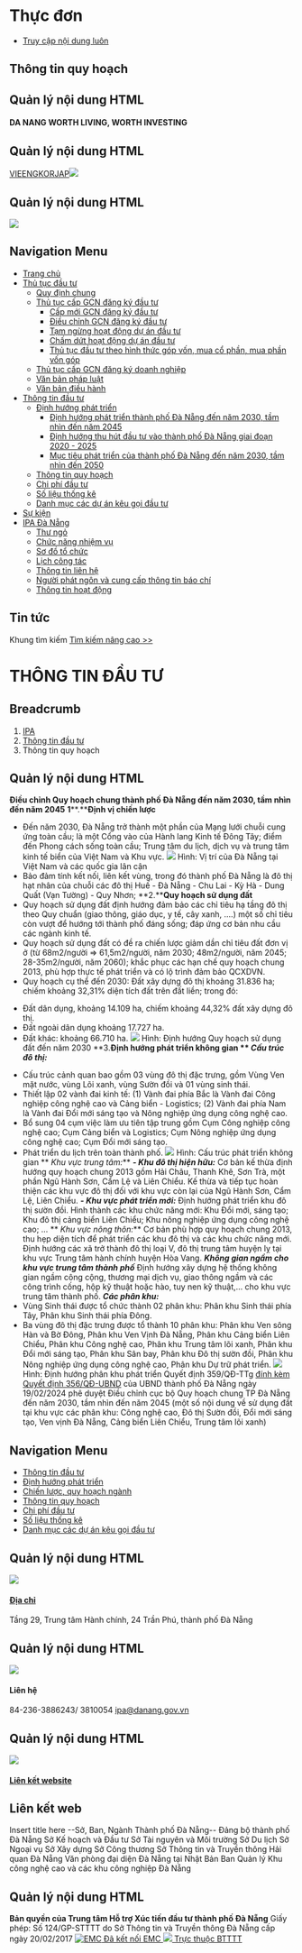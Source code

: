 # Thực đơn
  * [Truy cập nội dung luôn](https://investdanang.gov.vn/web/guest/thong-tin-quy-hoach#main-content)


## Thông tin quy hoạch
## Quản lý nội dung HTML
#### DA NANG WORTH LIVING, WORTH INVESTING
## Quản lý nội dung HTML
[VIE](https://investdanang.gov.vn/vi/web/guest)[ENG](https://investdanang.gov.vn/en/web/english)[KOR](https://investdanang.gov.vn/en/web/korean/home)[JAP](https://investdanang.gov.vn/en/web/japanese/homejp)[![](https://investdanang.gov.vn/documents/20121/38106/login.png/dd2e228a-909e-aea6-e308-bda7c3869c80?t=1651800288932)](https://investdanang.gov.vn/c/portal/login)
## Quản lý nội dung HTML
[![](https://investdanang.gov.vn/documents/20121/38106/logotext.png/4238ddca-7d17-0d28-338d-bb2defd1d3cb?t=1650871546496)](https://investdanang.gov.vn/web/guest/trang-chu)
## Navigation Menu
  * [ Trang chủ  ](https://investdanang.gov.vn/web/guest/trang-chu)
  * [ Thủ tục đầu tư  ](https://investdanang.gov.vn/web/guest/thu-tuc-dau-tu)
    * [Quy định chung](https://investdanang.gov.vn/web/guest/quy-dinh-chung)
    * [Thủ tục cấp GCN đăng ký đầu tư](https://investdanang.gov.vn/web/guest/thu-tuc-cap-gcn-dang-ky-dau-tu)
      * [Cấp mới GCN đăng ký đầu tư](https://investdanang.gov.vn/web/guest/cap-moi-gcn-dang-ky-dau-tu)
      * [Điều chỉnh GCN đăng ký đầu tư](https://investdanang.gov.vn/web/guest/dieu-chinh-gcn-dang-ky-dau-tu)
      * [Tạm ngừng hoạt động dự án đầu tư](https://investdanang.gov.vn/web/guest/tam-ngung-hoat-dong-du-an-dau-tu)
      * [Chấm dứt hoạt động dự án đầu tư](https://investdanang.gov.vn/web/guest/cham-dut-hoat-dong-du-an-dau-tu)
      * [Thủ tục đầu tư theo hình thức góp vốn, mua cổ phần, mua phần vốn góp](https://investdanang.gov.vn/web/guest/thu-tuc-dau-tu-theo-hinh-thuc-hop-von-mua-co-phan-mua-phan-gop-von)
    * [Thủ tục cấp GCN đăng ký doanh nghiệp](https://investdanang.gov.vn/web/guest/thu-tuc-cap-gcn-dang-ky-doanh-nghiep)
    * [Văn bản pháp luật](https://investdanang.gov.vn/web/guest/van-ban-phap-luat-2023)
    * [Văn bản điều hành](https://investdanang.gov.vn/web/guest/van-ban-dieu-hanh)
  * [ Thông tin đầu tư  ](https://investdanang.gov.vn/web/guest/thong-tin-dau-tu)
    * [Định hướng phát triển](https://investdanang.gov.vn/web/guest/dinh-huong-phat-trien)
      * [Định hướng phát triển thành phố Đà Nẵng đến năm 2030, tầm nhìn đến năm 2045](https://investdanang.gov.vn/web/guest/dinh-huong-nam-2030-2045)
      * [Định hướng thu hút đầu tư vào thành phố Đà Nẵng giai đoạn 2020 - 2025](https://investdanang.gov.vn/web/guest/dinh-huong-thu-hut-nam-2020-2025)
      * [Mục tiêu phát triển của thành phố Đà Nẵng đến năm 2030, tầm nhìn đến 2050](https://investdanang.gov.vn/web/guest/muc-tieu-phat-trien-tp-2030-2050)
    * [Thông tin quy hoạch](https://investdanang.gov.vn/web/guest/thong-tin-quy-hoach)
    * [Chi phí đầu tư](https://investdanang.gov.vn/web/guest/chi-ph%C3%AD-%C4%91%E1%BA%A7u-t%C6%B0)
    * [Số liệu thống kê](https://investdanang.gov.vn/web/guest/so-lieu-thong-ke)
    * [Danh mục các dự án kêu gọi đầu tư](https://investdanang.gov.vn/web/guest/danh-muc-cac-du-an-keu-goi-dau-tu)
  * [ Sự kiện  ](https://investdanang.gov.vn/web/guest/su-kien)
  * [ IPA Đà Nẵng  ](https://investdanang.gov.vn/web/guest/ipa-da-nang)
    * [Thư ngỏ](https://investdanang.gov.vn/web/guest/thu-ngo)
    * [Chức năng nhiệm vụ](https://investdanang.gov.vn/web/guest/chuc-nang-nhiem-vu)
    * [Sơ đồ tổ chức](https://investdanang.gov.vn/web/guest/so-do-to-chuc)
    * [Lịch công tác](https://investdanang.gov.vn/web/guest/lich-cong-tac)
    * [Thông tin liên hệ](https://investdanang.gov.vn/web/guest/thong-tin-lien-he)
    * [Người phát ngôn và cung cấp thông tin báo chí](https://investdanang.gov.vn/web/guest/nguoi-phat-ngon-bao-chi)
    * [Thông tin hoạt động](https://investdanang.gov.vn/vi/web/guest/chi-tiet-tin-tuc?danhmuc=861401)


## Tin tức
Khung tìm kiếm [](javascript:void\(0\) "Tìm kiếm nâng cao") [Tìm kiếm nâng cao >>](https://investdanang.gov.vn/vi/web/guest/ket-qua)
# THÔNG TIN ĐẦU TƯ
## Breadcrumb
  1. [ IPA ](https://investdanang.gov.vn/web/guest "IPA")
  2. [ Thông tin đầu tư ](https://investdanang.gov.vn/web/guest/thong-tin-dau-tu "Thông tin đầu tư")
  3. Thông tin quy hoạch


## Quản lý nội dung HTML
**Điều chỉnh Quy hoạch chung thành phố Đà Nẵng đến năm 2030, tầm nhìn đến năm 2045**
**1****.****Định vị chiến lược**
- Đến năm 2030, Đà Nẵng trở thành một phần của Mạng lưới chuỗi cung ứng toàn cầu; là một Cổng vào của Hành lang Kinh tế Đông Tây; điểm đến Phong cách sống toàn cầu; Trung tâm du lịch, dịch vụ và trung tâm kinh tế biển của Việt Nam và Khu vực.
![](https://investdanang.gov.vn/documents/20121/46202/quyhoach1.jpg/24e4fd2f-a7b1-683d-3cfd-0b1f7325ee6b?t=1651115149305)
Hình: Vị trí của Đà Nẵng tại Việt Nam và các quốc gia lân cận
- Bảo đảm tính kết nối, liên kết vùng, trong đó thành phố Đà Nẵng là đô thị hạt nhân của chuỗi các đô thị Huế - Đà Nẵng - Chu Lai - Kỳ Hà - Dung Quất (Vạn Tường) - Quy Nhơn;
**2.****Quy hoạch sử dụng đất**
- Quy hoạch sử dụng đất định hướng đảm bảo các chỉ tiêu hạ tầng đô thị theo Quy chuẩn (giao thông, giáo dục, y tế, cây xanh, ….) một số chỉ tiêu còn vượt để hướng tới thành phố đáng sống; đáp ứng cơ bản nhu cầu các ngành kinh tế. 
- Quy hoạch sử dụng đất có đề ra chiến lược giảm dần chỉ tiêu đất đơn vị ở (từ 68m2/người => 61,5m2/người, năm 2030; 48m2/người, năm 2045; 28-35m2/người, năm 2060); khắc phục các hạn chế quy hoạch chung 2013, phù hợp thực tế phát triển và có lộ trình đảm bảo QCXDVN. 
- Quy hoạch cụ thể đến 2030: Đất xây dựng đô thị khoảng 31.836 ha; chiếm khoảng 32,31% diện tích đất trên đất liền; trong đó:
+ Đất dân dụng, khoảng 14.109 ha, chiếm khoảng 44,32% đất xây dựng đô thị.
+ Đất ngoài dân dụng khoảng 17.727 ha.
+ Đất khác: khoảng 66.710 ha.
![](https://investdanang.gov.vn/documents/20121/46202/quyhoach2.jpg/7a89f337-f696-97b9-e251-8c0c80cbbdbf?t=1651115235820)
Hình: Định hướng Quy hoạch sử dụng đất đến năm 2030
**3.****Định hướng phát triển không gian**
** _Cấu trúc đô thị:_**
- Cấu trúc cảnh quan bao gồm 03 vùng đô thị đặc trưng, gồm Vùng Ven mặt nước, vùng Lõi xanh, vùng Sườn đồi và 01 vùng sinh thái.
- Thiết lập 02 vành đai kinh tế: (1) Vành đai phía Bắc là Vành đai Công nghiệp công nghệ cao và Cảng biển - Logistics; (2) Vành đai phía Nam là Vành đai Đổi mới sáng tạo và Nông nghiệp ứng dụng công nghệ cao.
- Bổ sung 04 cụm việc làm ưu tiên tập trung gồm Cụm Công nghiệp công nghệ cao; Cụm Cảng biển và Logistics; Cụm Nông nghiệp ứng dụng công nghệ cao; Cụm Đổi mới sáng tạo.
- Phát triển du lịch trên toàn thành phố.
![](https://investdanang.gov.vn/documents/20121/46202/quyhoach3.jpg/314fd208-c514-845a-e392-7efd584d1bf9?t=1651115315586)
Hình: Cấu trúc phát triển không gian
** _Khu vực trung tâm:_**
**_- Khu đô thị hiện hữu:_** Cơ bản kế thừa định hướng quy hoạch chung 2013 gồm Hải Châu, Thanh Khê, Sơn Trà, một phần Ngũ Hành Sơn, Cẩm Lệ và Liên Chiểu. Kế thừa và tiếp tục hoàn thiện các khu vực đô thị đối với khu vực còn lại của Ngũ Hành Sơn, Cẩm Lệ, Liên Chiểu.
**_- Khu vực phát triển mới:_** Định hướng phát triển khu đô thị sườn đồi. Hình thành các khu chức năng mới: Khu Đổi mới, sáng tạo; Khu đô thị cảng biển Liên Chiểu; Khu nông nghiệp ứng dụng công nghệ cao; … 
** _Khu vực nông thôn:_**
Cơ bản phù hợp quy hoạch chung 2013, thu hẹp diện tích để phát triển các khu đô thị và các khu chức năng mới. Định hướng các xã trở thành đô thị loại V, đô thị trung tâm huyện lỵ tại khu vực Trung tâm hành chính huyện Hòa Vang.
**_Không gian ngầm cho khu vực trung tâm thành phố_**
Định hướng xây dựng hệ thống không gian ngầm công cộng, thương mại dịch vụ, giao thông ngầm và các công trình cống, hộp kỹ thuật hoặc hào, tuy nen kỹ thuật,... cho khu vực trung tâm thành phố.
**_Các phân khu:_**
- Vùng Sinh thái được tổ chức thành 02 phân khu: Phân khu Sinh thái phía Tây, Phân khu Sinh thái phía Đông.
- Ba vùng đô thị đặc trưng được tổ thành 10 phân khu: Phân khu Ven sông Hàn và Bờ Đông, Phân khu Ven Vịnh Đà Nẵng, Phân khu Cảng biển Liên Chiểu, Phân khu Công nghệ cao, Phân khu Trung tâm lõi xanh, Phân khu Đổi mới sáng tạo, Phân khu Sân bay, Phân khu Đô thị sườn đồi, Phân khu Nông nghiệp ứng dụng công nghệ cao, Phân khu Dự trữ phát triển.
![](https://investdanang.gov.vn/documents/20121/46202/quyhoach4.jpg/d86ac9e5-3197-822b-6a3a-b1cc466b0ef8?t=1651115374072)
Hình: Định hướng phân khu phát triển
Quyết định 359/QĐ-TTg [đính kèm](https://drive.google.com/drive/folders/12stOQ4ftXKMv5Xj_LOBVgTaCvTgQdgSf)
[Quyết định 356/QĐ-UBND](https://investdanang.gov.vn/documents/20121/46199/356+qd.signed.pdf/b7d359c7-44a2-d10b-cbf0-fb3780f5fee6?t=1709523818636) của UBND thành phố Đà Nẵng ngày 19/02/2024 phê duyệt Điều chỉnh cục bộ Quy hoạch chung TP Đà Nẵng đến năm 2030, tầm nhìn đến năm 2045 (một số nội dung về sử dụng đất tại khu vực các phân khu: Công nghệ cao, Đô thị Sườn đồi, Đổi mới sáng tạo, Ven vịnh Đà Nẵng, Cảng biển Liên Chiểu, Trung tâm lõi xanh)
## Navigation Menu
  * [ Thông tin đầu tư  ](https://investdanang.gov.vn/web/guest/thong-tin-dau-tu)
  * [ Định hướng phát triển  ](https://investdanang.gov.vn/web/guest/dinh-huong-phat-trien)
  * [ Chiến lược, quy hoạch ngành  ](https://investdanang.gov.vn/web/guest/chien-luoc-quy-hoach-nganh)
  * [ Thông tin quy hoạch  ](https://investdanang.gov.vn/web/guest/thong-tin-quy-hoach)
  * [ Chi phí đầu tư  ](https://investdanang.gov.vn/web/guest/chi-ph%C3%AD-%C4%91%E1%BA%A7u-t%C6%B0)
  * [ Số liệu thống kê  ](https://investdanang.gov.vn/web/guest/so-lieu-thong-ke)
  * [ Danh mục các dự án kêu gọi đầu tư  ](https://investdanang.gov.vn/web/guest/danh-muc-cac-du-an-keu-goi-dau-tu)


## Quản lý nội dung HTML
[![](https://investdanang.gov.vn/documents/20121/38106/lh1-1.png/142983c1-f9aa-2d53-9ad8-6c6ff6c7fcc5?t=1651021376055)](https://investdanang.gov.vn/web/guest/dia-chi)
#### [Địa chỉ](https://investdanang.gov.vn/web/guest/dia-chi)
Tầng 29, Trung tâm Hành chính,
24 Trần Phú, thành phố Đà Nẵng
## Quản lý nội dung HTML
![](https://investdanang.gov.vn/documents/20121/38106/lh2.png/c7a98f84-5b14-15e8-e0d2-84a0e2722390?t=1650875415594)
#### Liên hệ
84-236-3886243/ 3810054
ipa@danang.gov.vn
## Quản lý nội dung HTML
[![](https://investdanang.gov.vn/documents/20121/38106/lh3.png/5b3803cb-825d-87b4-5b29-4109417c5ef0?t=1650875675471)](https://investdanang.gov.vn/web/guest/lien-ket-website)
#### [Liên kết website](https://investdanang.gov.vn/web/guest/lien-ket-website)
## Liên kết web
Insert title here
--Sở, Ban, Ngành Thành phố Đà Nẵng-- Đảng bộ thành phố Đà Nẵng Sở Kế hoạch và Đầu tư Sở Tài nguyên và Môi trường Sở Du lịch Sở Ngoại vụ Sở Xây dựng Sở Công thương Sở Thông tin và Truyền thông Hải quan Đà Nẵng Văn phòng đại diện Đà Nẵng tại Nhật Bản Ban Quản lý Khu công nghệ cao và các khu công nghiệp Đà Nẵng
## Quản lý nội dung HTML
**Bản quyền của Trung tâm Hỗ trợ Xúc tiến đầu tư thành phố Đà Nẵng**
Giấy phép: Số 124/GP-STTTT do Sở Thông tin và Truyền thông Đà Nẵng cấp ngày 20/02/2017
[](javascript:void\(0\))
[ ![EMC](https://investdanang.gov.vn/web/guest/thong-tin-quy-hoach) Đã kết nối EMC ](javascript:void\(0\) "TRUNG TÂM GIÁM SÁT QUỐC GIA VỀ CHÍNH PHỦ SỐ") [ ![](https://investdanang.gov.vn/web/guest/thong-tin-quy-hoach) Trực thuộc BTTTT ](https://mic.gov.vn/ "BỘ THÔNG TIN VÀ TRUYỀN THÔNG")
